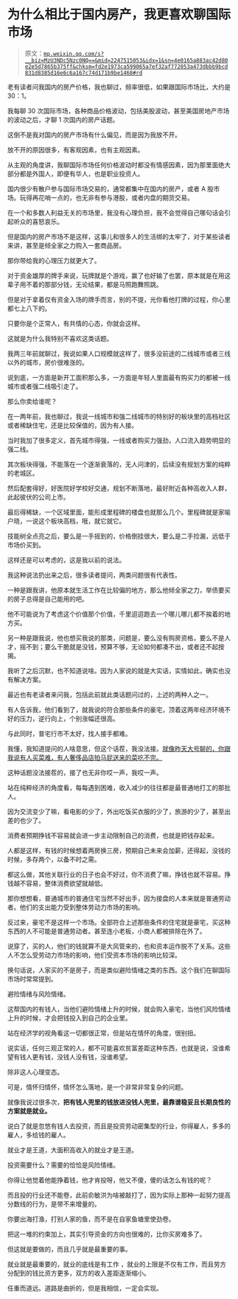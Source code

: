 # 为什么相比于国内房产，我更喜欢聊国际市场

> 原文：[`mp.weixin.qq.com/s?__biz=MzU3NDc5Nzc0NQ==&mid=2247515053&idx=1&sn=4e0165a883ac42d80e2e5d7865b375ff&chksm=fd2e1973ca599065a7ef32af772053a473dbbb9bcd831d8385d16e6c6a167c74d171b9be1468#rd`](http://mp.weixin.qq.com/s?__biz=MzU3NDc5Nzc0NQ==&mid=2247515053&idx=1&sn=4e0165a883ac42d80e2e5d7865b375ff&chksm=fd2e1973ca599065a7ef32af772053a473dbbb9bcd831d8385d16e6c6a167c74d171b9be1468#rd)

老有读者问我国内的房产价格，我也聊过，频率很低，如果跟国际市场比，大约是 30：1。 

我每聊 30 次国际市场，各种商品价格波动，包括美股波动，甚至美国房地产市场的波动之后，才聊 1 次国内的房产话题。

这倒不是我对国内的房产市场有什么偏见，而是因为我放不开。 

放不开的原因很多，有客观因素，也有主观因素。 

从主观的角度讲，我聊国际市场任何价格波动时都没有情感因素，因为那里面绝大部分都是外国人，即便有华人，也是职业投资人。

国内很少有散户参与国际市场交易的，通常都集中在国内的房产，或者 A 股市场。玩得再花哨一点的，也无非有参与港股，或者内盘的期货交易。

在一个和多数人利益无关的市场里，我没有心理负担，我不会觉得自己哪句话会引起听众的喜怒哀乐。

但是国内的房产市场不是这样，这事儿和很多人的生活绑的太牢了，对于某些读者来讲，甚至是倾全家之力购入一套商品房。

那你带给我的心理压力就更大了。 

对于资金雄厚的牌手来说，玩牌就是个游戏，赢了也好输了也罢，原本就是在用这辈子用不着的那部分钱，无论结果，都是马照跑舞照跳。

但是对于拿着仅有资金入场的牌手而言，别的不提，光你看他打牌的过程，你心里都七上八下的。

只要你是个正常人，有共情的心态，你就会这样。

这就是为什么我特别不喜欢这类话题。 

我两三年前就聊过，我说如果人口规模就这样了，很多没前途的二线城市或者三线以外的城市，房价很难涨的。 

说到底，一方面是新开工面积那么多，一方面是年轻人里面最有购买力的都被一线城市或者强二线吸引走了。 

那么你卖给谁呢？ 

在一两年前，我也聊过，我说一线城市和强二线城市的特别好的板块里的高档社区或者稀缺住宅，还是比较保值的，因为有人接。 

当时我加了很多定义，首先城市得强，一线或者购买力强劲，人口流入趋势明显的强二线。 

其次板块得强，不能落在一个逐渐衰落的，无人问津的，后续没有规划方案的纯粹的老城区。

然后配套得好，好医院好学校好交通，规划不断落地，最好附近各种高收入人群，此起彼伏的公司上市。 

最后得稀缺，一个区域里面，能形成里程碑的楼盘也就那么几个。里程碑就是家喻户晓，一说这个板块高档，哦，就它就它。 

技能树全点亮之后，要么是一手摇到的，价格倒挂很大，要么是二手捡漏，远低于市场价买到。 

这样还是可以考虑的，这是我以前的说法。 

我这种说法扔出来之后，很多读者提问，两类问题很有代表性。

一种是跟我讲，他原本就生活工作在比较偏的地方，那么他倾全家之力，举债要买的房子总得是自己能用的吧。

他不可能说为了考虑这个价值那个价值，千里迢迢跑去一个哪儿哪儿都不挨着的地方买。 

另一种是跟我说，他也想买我说的那类，问题是，要么没有购房资格，要么不是人才，摇不到；要么干脆就是没钱，预算不够，无论如何都凑不出，或者还不起按揭。 

我听了之后沉默，也不知道说啥。因为人家说的就是大实话，实情如此，确实也没有解决方案。 

最近也有老读者来问我，包括此前就此类话题问过的，上述的两种人之一。 

有人告诉我，他们看到了，就我说的符合那些条件的豪宅，顶着这两年经济环境不好的压力，逆行向上，个别涨幅还很高。 

与此同时，普宅行市不太好，找人接手都难。 

我懂，我知道提问的人啥意思，但这个话茬，我没法接。[就像昨天大号聊的，你跟我说有人买菜难，有人奢侈品店拍马屁送来的菜吃不完。](http://mp.weixin.qq.com/s?__biz=MzU0MjYwNDU2Mw==&mid=2247504743&idx=1&sn=351c9b39c18e5d8b6c3daef75fdc983b&chksm=fb1abf1bcc6d360de0026efd9a1d3f72551569f837404da157eb8ab3ca42082e78a16232e6d6&scene=21#wechat_redirect)

这种话题没法接茬的，接了也无非你哎一声，我哎一声。 

站在纯粹经济的角度看，每每遇到困难，收入减少的往往都是最普通地打工的那批人。 

因为交流变少了嘛，看电影的少了，外出吃饭买衣服的少了，旅游的少了，甚至出差的也少了。 

消费者预期挣钱不容易就会进一步主动限制自己的消费，也就是把钱存起来。 

人都是这样，有钱的时候想着两房换三房，预期自己未来会加薪，还得起，没钱的时候，多存两个，以备不时之需。 

都这么做，其他关联行业的日子也会不好过，你不消费了嘛，挣钱也就不容易。挣钱越不容易，整体消费欲望就越低。

那你想想看，普通城市的普通住宅当然不好出手，因为接盘的人本来就是普通劳动者。他们的支出能力受到整体劳动力市场的影响。 

反过来，豪宅不是这样一个市场。全部符合上述那些条件的住宅就是豪宅，买这种东西的人不可能是普通劳动者。甚至连小老板，小商人都被排除在外了。

说穿了，买的人，他们的钱就算不是大风管来的，也和资本运作脱不了关系。这些人不怎么受劳动力市场的影响，他们受资本市场的影响比较深。

换句话说，人家买的不是房子，而是类似避险情绪之类的东西。这个我们在聊国际市场时常常提到。 

避险情绪与风险情绪。 

这帮国内的有钱人，当他们避险情绪上升的时候，就会购入豪宅，当他们风险情绪上升的时候，才会把钱投入到自己的企业里。 

站在经济学的视角看这一切都很正常，但是站在情怀的角度，很别扭。

说实话，任何三观正常的人，都不可能喜欢贫富差距这种东西，也就是说，没谁希望有钱人更有钱，没钱人没有钱，没谁希望。 

除非这人心理变态。

可是，情怀归情怀，情怀怎么落地，是一个非常非常复杂的问题。 

就像我说过很多次，**把有钱人兜里的钱放进没钱人兜里，最靠谱稳妥且长期良性的方案就是就业。** 

说白了就是忽悠有钱人去投资，而且是投资劳动密集型的行业，你得雇人，多多的雇人，多给钱的雇人。

就业才是王道，大面积高收入的就业才是王道。 

投资需要什么？需要的恰恰是风险情绪。 

你得让他觉着他能挣着钱，他才肯投呀，他又不傻，傻的话怎么有钱的呢？ 

而且投的行业还不能卷，此前俞敏洪为啥被敲打了，因为实际上那种一起努力提高分数线的行为，是带不来增量的。 

你要出海打渔，打别人家的鱼，而不是在自家鱼塘里使劲卷。 

把这一堆的约束加上，其实引导资金的方向也很难的，比你买房难多了。 

但这就是要做的，而且几乎就是最重要的事。 

就业就是最重要的，就业的底线是有工作 ，就业的上限是不仅有工作，而且劳方分配到的钱比资方更多，双方的收入差距逐渐缩小。

任重而道远。道路是曲折的，但是我相信，一定会实现。